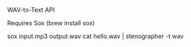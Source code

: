 WAV-to-Text API

Requires Sox (brew install sox)

sox input.mp3 output.wav
cat hello.wav | stenographer -t wav
